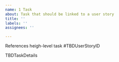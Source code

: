```yaml
---
name: 1 Task
about: Task that should be linked to a user story
title: ''
labels: ''
assignees: ''

---
```


References heigh-level task #TBDUserStoryID

TBDTaskDetails
